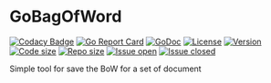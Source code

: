 # GoBagOfWord

[![Codacy Badge](https://api.codacy.com/project/badge/Grade/26c439fa8e58489c90829cf4ba12ecce)](https://www.codacy.com/manual/alessiosavi/GoBagOfWord?utm_source=github.com&amp;utm_medium=referral&amp;utm_content=alessiosavi/GoBagOfWord&amp;utm_campaign=Badge_Grade)
[![Go Report Card](https://goreportcard.com/badge/github.com/alessiosavi/GoBagOfWord)](https://goreportcard.com/report/github.com/alessiosavi/GoBagOfWord) [![GoDoc](https://godoc.org/github.com/alessiosavi/GoBagOfWord?status.svg)](https://godoc.org/github.com/alessiosavi/GoBagOfWord) [![License](https://img.shields.io/github/license/alessiosavi/GoBagOfWord)](https://img.shields.io/github/license/alessiosavi/GoBagOfWord) [![Version](https://img.shields.io/github/v/tag/alessiosavi/GoBagOfWord)](https://img.shields.io/github/v/tag/alessiosavi/GoBagOfWord) [![Code size](https://img.shields.io/github/languages/code-size/alessiosavi/GoBagOfWord)](https://img.shields.io/github/languages/code-size/alessiosavi/GoBagOfWord) [![Repo size](https://img.shields.io/github/repo-size/alessiosavi/GoBagOfWord)](https://img.shields.io/github/repo-size/alessiosavi/GoBagOfWord) [![Issue open](https://img.shields.io/github/issues/alessiosavi/GoBagOfWord)](https://img.shields.io/github/issues/alessiosavi/GoBagOfWord)
[![Issue closed](https://img.shields.io/github/issues-closed/alessiosavi/GoBagOfWord)](https://img.shields.io/github/issues-closed/alessiosavi/GoBagOfWord)

Simple tool for save the BoW for a set of document
